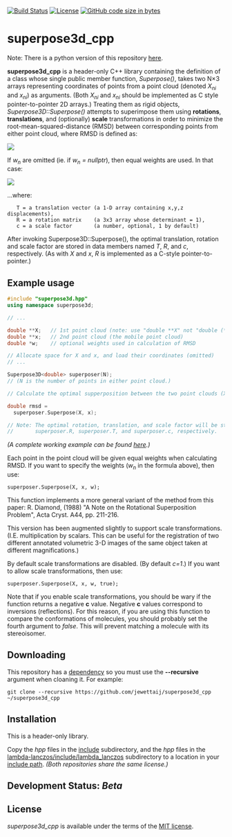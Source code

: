 [![Build Status](https://travis-ci.org/jewettaij/superpose3d_cpp.svg?branch=master)](https://travis-ci.org/jewettaij/superpose3d_cpp.svg?branch=master)
[![License](https://img.shields.io/badge/License-MIT-green.svg)]()
[![GitHub code size in bytes](https://img.shields.io/github/languages/code-size/jewettaij/superpose3d_cpp)]()


superpose3d_cpp
===========

Note: There is a python version of this repository
[here](https://github.com/jewettaij/superpose3d).

**superpose3d_cpp** is a header-only C++ library containing the definition
of a class whose single public member function, *Superpose()*,
takes two N×3 arrays representing coordinates of points
from a point cloud (denoted *X<sub>ni</sub>* and *x<sub>ni</sub>*) as arguments.
(Both *X<sub>ni</sub>* and *x<sub>ni</sub>* should be implemented as C style
pointer-to-pointer 2D arrays.)
Treating them as rigid objects,
*Superpose3D::Superpose()* attempts to superimpose
them using **rotations**, **translations**, and (optionally) **scale**
transformations in order to minimize the root-mean-squared-distance (RMSD)
between corresponding points from either point cloud, where RMSD is defined as:

<img src="http://latex.codecogs.com/gif.latex?\large&space;RMSD=\sqrt\left\sum_{n=1}^N\,w_n\,\sum_{i=1}^3 \left|X_{ni}-\left(\sum_{j=1}^3 c R_{ij}x_{nj}+T_i\right)\right|^2\quad\middle/\quad\sum_{n=1}^N w_n}\right}"/>

If *w<sub>n</sub>* are omitted (ie. if *w<sub>n</sub> = nullptr*),
then equal weights are used.  In that case:

<img src="http://latex.codecogs.com/gif.latex?\large&space;RMSD=\sqrt{\,\frac{1}{n}\,\sum_{n=1}^N\,\,\sum_{i=1}^3 \left|X_{ni}-\left(\sum_{j=1}^3 cR_{ij}x_{nj}+T_i\right)\right|^2}"/>

...where:
```
   T = a translation vector (a 1-D array containing x,y,z displacements),
   R = a rotation matrix    (a 3x3 array whose determinant = 1),
   c = a scale factor       (a number, optional, 1 by default)
```

After invoking Superpose3D::Superpose(), the optimal translation, rotation and
scale factor are stored in data members named *T*, *R*, and *c*, respectively.
(As with *X* and *x*, *R* is implemented as a C-style pointer-to-pointer.)

##  Example usage

```cpp
#include "superpose3d.hpp"
using namespace superpose3d;

// ...

double **X;   // 1st point cloud (note: use "double **X" not "double (*X)[3]")
double **x;   // 2nd point cloud (the mobile point cloud)
double *w;    // optional weights used in calculation of RMSD

// Allocate space for X and x, and load their coordinates (omitted)
// ...

Superpose3D<double> superposer(N);
// (N is the number of points in either point cloud.)

// Calculate the optimal supperposition between the two point clouds (X and x)

double rmsd =
  superposer.Superpose(X, x);

// Note: The optimal rotation, translation, and scale factor will be stored in
//       superposer.R, superposer.T, and superposer.c, respectively.
```
*(A complete working example can be found [here](tests/test.cpp).)*

Each point in the point cloud will be given equal weights when calculating RMSD.
If you want to specify the weights (*w<sub>n</sub>* in the formula above),
then use:
```
superposer.Superpose(X, x, w);
```
This function implements a more general variant of the method from this paper:
R. Diamond, (1988)
"A Note on the Rotational Superposition Problem",
 Acta Cryst. A44, pp. 211-216.

This version has been augmented slightly to support scale transformations.
(I.E. multiplication by scalars.  This can be useful for the registration
of two different annotated volumetric 3-D images of the same object taken
at different magnifications.)

By default scale transformations are disabled.  (By default *c=1*.)
If you want to allow scale transformations, then use:
```
superposer.Superpose(X, x, w, true);
```

Note that if you enable scale transformations, you should be wary if the function returns a negative **c** value.  Negative **c** values correspond to inversions (reflections).  For this reason, if you are using this function to compare the conformations of molecules, you should probably set the fourth argument to *false*.  This will prevent matching a molecule with its stereoisomer.


## Downloading

This repository has a [dependency](https://github.com/mrcdr/lambda-lanczos)
so you must use the **--recursive** argument when cloaning it.  For example:

```
git clone --recursive https://github.com/jewettaij/superpose3d_cpp ~/superpose3d_cpp
```
## Installation

This is a header-only library.

Copy the *hpp* files in the [include](include) subdirectory,
and the *hpp* files in the
[lambda-lanczos/include/lambda_lanczos](https://github.com/mrcdr/lambda-lanczos/tree/master/include/lambda_lanczos)
subdirectory to a location in your
[include path](https://www.rapidtables.com/code/linux/gcc/gcc-i.html).
*(Both repositories share the same license.)*

## Development Status: *Beta*

## License

*superpose3d_cpp* is available under the terms of the [MIT license](LICENSE.md).

